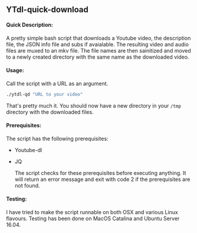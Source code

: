 ## YTdl-quick-download

#### Quick Description:

A pretty simple bash script that downloads a Youtube video, the description file, the JSON info file and subs if avaialable. The resulting video and audio files are muxed to an mkv file. The file names are then sainitized and moved to a newly created directory with the same name as the downloaded video.

#### Usage:

Call the script with a URL as an argument.

```bash
./ytdl-qd "URL to your video"
```

That's pretty much it. You should now have a new directory in your `/tmp` directory with the downloaded files.



#### Prerequisites:

The script has the following prerequisites:

- Youtube-dl

- JQ
  
  The script checks for these prerequisites before executing anything. It will return an error message and exit with code 2 if the prerequisites are not found. 

#### Testing:

I have tried to make the script runnable on both OSX and various Linux flavours. Testing has been done on MacOS Catalina and Ubuntu Server 16.04.
